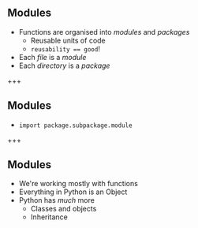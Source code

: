 ## Modules
* Functions are organised into *modules* and *packages*
  * Reusable units of code
  * `reusability == good`!
* Each *file* is a *module*
* Each *directory* is a *package*

+++
## Modules
* `import package.subpackage.module`

+++
## Modules
* We're working mostly with functions 
* Everything in Python is an Object
* Python has *much* more
  * Classes and objects
  * Inheritance
